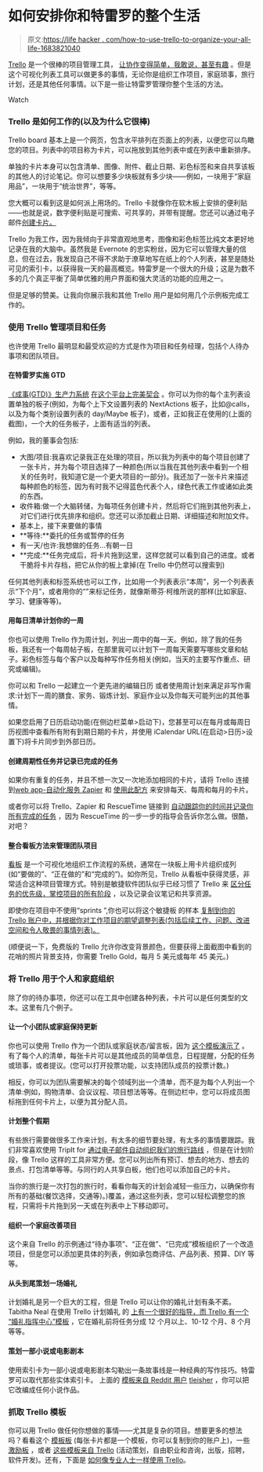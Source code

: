 # 如何安排你和特雷罗的整个生活

> 原文:[https://life hacker . com/how-to-use-trello-to-organize-your-all-life-1683821040](https://lifehacker.com/how-to-use-trello-to-organize-your-entire-life-1683821040)

[Trello](https://trello.com) 是一个很棒的项目管理工具， [让协作变得简单，我敢说，甚至有趣](https://lifehacker.com/trello-makes-project-collaboration-simple-and-kind-of-e-5839942) 。但是这个可视化列表工具可以做更多的事情，无论你是组织工作项目，家庭琐事，旅行计划，还是其他任何事情。以下是一些让特雷罗管理你整个生活的方法。

Watch

### Trello 是如何工作的(以及为什么它很棒)

Trello board 基本上是一个网页，包含水平排列在页面上的列表，以便您可以鸟瞰您的项目。列表中的项目称为卡片，可以拖放到其他列表中或在列表中重新排序。

单独的卡片本身可以包含清单、图像、附件、截止日期、彩色标签和来自共享该板的其他人的讨论笔记。你可以想要多少块板就有多少块——例如，一块用于“家庭用品”，一块用于“统治世界”，等等。

您大概可以看到这是如何派上用场的。Trello 卡就像你在软木板上安排的便利贴——也就是说，数字便利贴是可搜索、可共享的，并带有提醒。您还可以通过电子邮件[创建卡片。](http://blog.trello.com/create-cards-via-email/)

Trello 为我工作，因为我倾向于非常直观地思考，图像和彩色标签比纯文本更好地记录在我的大脑中。虽然我是 Evernote 的忠实粉丝，因为它可以管理大量的信息，但在过去，我发现自己不得不求助于潦草地写在纸上的个人列表，甚至是随处可见的索引卡，以获得我一天的最高概览。特雷罗是一个很大的升级；这是为数不多的几个真正平衡了简单优雅的用户界面和强大灵活的功能的应用之一。

但是足够的赞美。让我向你展示我和其他 Trello 用户是如何用几个示例板完成工作的。

### 使用 Trello 管理项目和任务

也许使用 Trello 最明显和最受欢迎的方式是作为项目和任务经理，包括个人待办事项和团队项目。

#### 在特雷罗实施 GTD

[《成事(GTD)》生产力系统](http://lifehacker.com/productivity-101-a-primer-to-the-getting-things-done-1551880955) [在这个平台上完美契合](http://lifehacker.com/use-trello-as-a-flexible-visually-organized-gtd-system-5968449) 。你可以为你的每个主列表设置单独的板子(例如，为每个上下文设置列表的 NextActions 板子，比如@calls，以及为每个类别设置列表的 day/Maybe 板子)，或者，正如我正在使用的(上面的截图)，一个大的任务板子，上面有适当的列表。

例如，我的董事会包括:

*   大图/项目:我喜欢记录我正在处理的项目，所以我为列表中的每个项目创建了一张卡片，并为每个项目选择了一种颜色(所以当我在其他列表中看到一个相关的任务时，我知道它是一个更大项目的一部分)。我还加了一张卡片来描述每种颜色的标签，因为有时我不记得蓝色代表个人，绿色代表工作或诸如此类的东西。
*   收件箱:做一个大脑转储，为每项任务创建卡片，然后将它们拖到其他列表上，对它们进行优先排序和组织。您还可以添加截止日期、详细描述和附加文件。
*   基本上，接下来要做的事情
*   **等待:**委托的任务或暂停的任务
*   有一天/也许:我想做的任务...有朝一日
*   **完成:**任务完成后，将卡片拖到这里，这样您就可以看到自己的进度。或者干脆将卡片存档，把它从你的板上拿掉(在 Trello 中仍然可以搜索到)

任何其他列表和标签系统也可以工作，比如用一个列表表示“本周”，另一个列表表示“下个月”，或者用你的“”来标记任务，就像斯蒂芬·柯维所说的那样(比如家庭、学习、健康等等)。

#### 用每日清单计划你的一周

你也可以使用 Trello 作为周计划，列出一周中的每一天。例如，除了我的任务板，我还有一个每周帖子板，在那里我可以计划下一周每天需要写哪些文章和帖子。彩色标签与每个客户以及每种写作任务相关(例如，当天的主要写作重点、研究或编辑)。

你可以和 Trello 一起建立一个更先进的编辑日历 或者使用周计划来满足非写作需求:计划下一周的膳食、家务、锻炼计划、家庭作业以及你每天可能列出的其他事情。

如果您启用了日历启动功能(在侧边栏菜单>启动下)，您甚至可以在每月或每周日历视图中查看所有附有到期日期的卡片，并使用 iCalendar URL(在启动>日历>设置下)将卡片同步到外部日历。

#### 创建周期性任务并记录已完成的任务

如果你有重复的任务，并且不想一次又一次地添加相同的卡片，请将 Trello 连接到[web app-自动化服务 Zapier](http://lifehacker.com/zapier-is-a-webapp-automation-service-just-like-ifttt-b-5954495) 和 [使用此配方](https://smallsquall.com/t/recurring-cards-in-trello-zapier/68) 来安排每天、每周和每月的卡片。

或者你可以将 Trello、Zapier 和 RescueTime 链接到 [自动跟踪你的时间并记录你所有完成的任务](http://blog.rescuetime.com/2015/01/27/how-i-use-trello-zapier-and-rescuetime-to-keep-track-of-what-ive-been-doing/) ，因为 RescueTime 的一步一步的指导会告诉你怎么做。很酷，对吧？

#### 整合看板方法来管理团队项目

[看板](http://www.everydaykanban.com/what-is-kanban/) 是一个可视化地组织工作流程的系统，通常在一块板上用卡片组织成列(如“要做的”、“正在做的”和“完成的”)。如你所见，Trello 从看板中获得灵感，非常适合这种项目管理方式。特别是敏捷软件团队似乎已经习惯了 Trello 来 [区分任务的优先级，掌控项目的所有阶段](http://blog.trello.com/an-agile-trello-workflow-that-keeps-tasks-flexible/) ，以及记录会议笔记和共享资源。

即使你在项目中不使用“sprints ”,你也可以将这个敏捷板 的样本 [复制到你的 Trello 账户中，并根据你对工作项目的期望调整列表(包括后续工作、问题、改进空间和令人敬畏的事情列表)。](https://trello.com/b/DnZvFigA/agile-board)

(顺便说一下，免费版的 Trello 允许你改变背景颜色，但要获得上面截图中看到的花哨的照片背景支持，你需要 Trello Gold，每月 5 美元或每年 45 美元。)

### 将 Trello 用于个人和家庭组织

除了你的待办事项，你还可以在工具中创建各种列表，卡片可以是任何类型的文本。这里有几个例子。

#### 让一个小团队或家庭保持更新

你也可以使用 Trello 作为一个团队或家庭状态/留言板，因为 [这个模板演示了](https://trello.com/b/0Jb5iGIL/template-family-status-board) 。有了每个人的清单，每张卡片可以是其他成员的简单信息，日程提醒，分配的任务或琐事，或者提议。(您可以打开投票功能，以支持团队成员的投票计数。)

相反，你可以为团队需要解决的每个领域列出一个清单，而不是为每个人列出一个清单:例如，购物清单、会议议程、项目想法等等。在侧边栏中，您可以将成员图标拖到任何卡片上，以便为其分配人员。

#### 计划整个假期

有些旅行需要做很多工作来计划，有太多的细节要处理，有太多的事情要跟踪。我们非常喜欢使用 TripIt for [通过电子邮件自动组织我们的旅行路线](http://lifehacker.com/tripit-adds-automatic-itinerary-importing-from-your-gma-5610002) ，但是在计划阶段，像 Trello 这样的工具非常方便。您可以列出所有预订、想去的地方、想去的景点、打包清单等等。与同行的人共享白板，他们也可以添加自己的卡片。

当你的旅行是一次打包的旅行时，看看你每天的计划会减轻一些压力，以确保你有所有的基础(餐饮选择，交通等)。)覆盖，通过这些列表，您可以轻松调整您的旅程，只需将卡片拖到另一天或在列表中上下移动即可。

#### 组织一个家庭改善项目

这个来自 Trello 的示例通过“待办事项”、“正在做”、“已完成”模板组织了一个改造项目，但是您可以添加更具体的列表，例如承包商评估、产品列表、预算、DIY 等等。

#### 从头到尾策划一场婚礼

计划婚礼是另一个巨大的工程，但是 Trello 可以让你的婚礼计划有条不紊。Tabitha Neal 在使用 Trello 计划婚礼 的 [上有一个很好的指导，而 Trello 有一个](https://tabithaneal.wordpress.com/2014/06/27/trello-the-way-to-plan-a-wedding/) [“婚礼指挥中心”模板](https://trello.com/b/IAi3XtNE/template-wedding-command-center) ，它在婚礼前将任务分成 12 个月以上、10-12 个月、8 个月等等。

#### 策划一部小说或电影剧本

使用索引卡为一部小说或电影剧本勾勒出一条故事线是一种经典的写作技巧。特雷罗可以取代那些实体索引卡。 上面的 [模板来自 Reddit 用户](https://trello.com/b/ORPEQMlM/z-film-writing-template) [tleisher](http://www.reddit.com/r/Screenwriting/comments/1lgkj1/another_trello_screenwriting_tip_outlining/) ，你可以把它改编成任何小说作品。

### 抓取 Trello 模板

你可以用 Trello 做任何你想做的事情——尤其是复杂的项目。想要更多的想法吗？看看这个 [模板板](https://trello.com/b/fDsPBXFt/board-of-templates) (每张卡片都是一个模板，你可以复制到你的账户上)，一些 [激励板](https://trello.com/inspiringboards) ，或者 [这些模板来自 Trello](https://trello.com/templates) (活动策划，自由职业和咨询，出版，招聘，软件开发)。还有，下面是 [如何像专业人士一样使用 Trello](http://blog.trello.com/how-to-use-trello-like-a-pro/)。